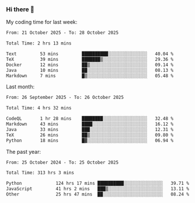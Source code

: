 ### Hi there 👋

My coding time for last week:

<!--START_SECTION:week-->

```txt
From: 21 October 2025 - To: 28 October 2025

Total Time: 2 hrs 13 mins

Text         53 mins         ██████████░░░░░░░░░░░░░░░   40.04 %
TeX          39 mins         ███████▒░░░░░░░░░░░░░░░░░   29.36 %
Docker       12 mins         ██▒░░░░░░░░░░░░░░░░░░░░░░   09.14 %
Java         10 mins         ██░░░░░░░░░░░░░░░░░░░░░░░   08.13 %
Markdown     7 mins          █▒░░░░░░░░░░░░░░░░░░░░░░░   05.48 %
```

<!--END_SECTION:week-->

Last month:

<!--START_SECTION:month-->

```txt
From: 26 September 2025 - To: 26 October 2025

Total Time: 4 hrs 32 mins

CodeQL       1 hr 28 mins    ████████░░░░░░░░░░░░░░░░░   32.48 %
Markdown     43 mins         ████░░░░░░░░░░░░░░░░░░░░░   16.12 %
Java         33 mins         ███░░░░░░░░░░░░░░░░░░░░░░   12.31 %
TeX          26 mins         ██▒░░░░░░░░░░░░░░░░░░░░░░   09.80 %
Python       18 mins         █▓░░░░░░░░░░░░░░░░░░░░░░░   06.94 %
```

<!--END_SECTION:month-->

The past year:

<!--START_SECTION:year-->

```txt
From: 25 October 2024 - To: 25 October 2025

Total Time: 313 hrs 3 mins

Python             124 hrs 17 mins ██████████░░░░░░░░░░░░░░░   39.71 %
JavaScript         41 hrs 2 mins   ███▒░░░░░░░░░░░░░░░░░░░░░   13.11 %
Other              25 hrs 47 mins  ██░░░░░░░░░░░░░░░░░░░░░░░   08.24 %
```

<!--END_SECTION:year-->
